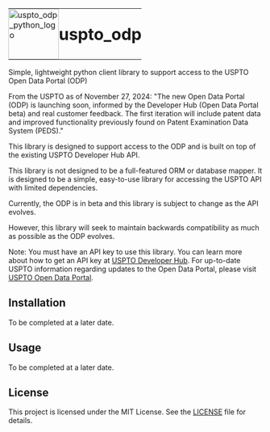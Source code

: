 <table style="border-collapse: collapse; border: none;">
  <tr style="border: none;">
    <td style="border: none; padding: 0; vertical-align: middle;">
      <img src="https://github.com/user-attachments/assets/9e4277bc-ee25-4e69-99e0-00e6fb07a53f" alt="uspto_odp_python_logo" width="100">
    </td>
    <td style="border: none; padding: 0; vertical-align: middle;">
      <h1 style="margin: 0;">uspto_odp</h1>
    </td>
  </tr>
</table>

Simple, lightweight python client library to support access to the USPTO Open Data Portal (ODP)

From the USPTO as of November 27, 2024:
"The new Open Data Portal (ODP) is launching soon, informed by the Developer Hub (Open Data Portal beta) and real customer feedback. The first iteration will include patent data and improved functionality previously found on Patent Examination Data System (PEDS)."

This library is designed to support access to the ODP and is built on top of the existing USPTO Developer Hub API.

This library is not designed to be a full-featured ORM or database mapper. It is designed to be a simple, easy-to-use library for accessing the USPTO API with limited dependencies.

Currently, the ODP is in beta and this library is subject to change as the API evolves.

However, this library will seek to maintain backwards compatibility as much as possible as the ODP evolves.

Note: You must have an API key to use this library. You can learn more about how to get an API key at [USPTO Developer Hub](https://developer.uspto.gov/). For up-to-date USPTO information regarding updates to the Open Data Portal, please visit [USPTO Open Data Portal](https://data.uspto.gov/).

## Installation
To be completed at a later date.

## Usage
To be completed at a later date.

## License
This project is licensed under the MIT License. See the [LICENSE](LICENSE) file for details.
